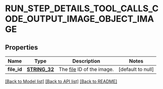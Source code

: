 # RUN_STEP_DETAILS_TOOL_CALLS_CODE_OUTPUT_IMAGE_OBJECT_IMAGE

## Properties
Name | Type | Description | Notes
------------ | ------------- | ------------- | -------------
**file_id** | [**STRING_32**](STRING_32.md) | The [file](/docs/api-reference/files) ID of the image. | [default to null]

[[Back to Model list]](../README.md#documentation-for-models) [[Back to API list]](../README.md#documentation-for-api-endpoints) [[Back to README]](../README.md)



